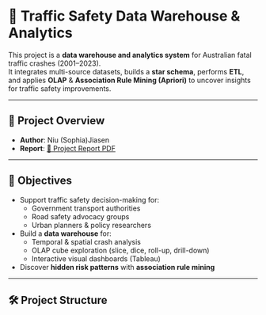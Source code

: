 # 🚦 Traffic Safety Data Warehouse & Analytics

This project is a **data warehouse and analytics system** for Australian fatal traffic crashes (2001–2023).  
It integrates multi-source datasets, builds a **star schema**, performs **ETL**, and applies **OLAP** & **Association Rule Mining (Apriori)** to uncover insights for traffic safety improvements.

---

## 📌 Project Overview
- **Author**: Niu (Sophia)Jiasen 
- **Report**: [📄 Project Report PDF](./23941282JiasenNiu_report.pdf)

---

## 🎯 Objectives
- Support traffic safety decision-making for:
  - Government transport authorities  
  - Road safety advocacy groups  
  - Urban planners & policy researchers
- Build a **data warehouse** for:
  - Temporal & spatial crash analysis  
  - OLAP cube exploration (slice, dice, roll-up, drill-down)  
  - Interactive visual dashboards (Tableau)  
- Discover **hidden risk patterns** with **association rule mining**

---

## 🛠️ Project Structure

